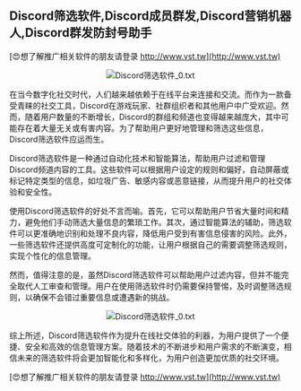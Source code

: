 ## **Discord筛选软件,Discord成员群发,Discord营销机器人,Discord群发防封号助手**

[😍想了解推广相关软件的朋友请登录 http://www.vst.tw](http://www.vst.tw)

 <center><img src="https://vst.tw/MP4/tuiguang/png/0.png" alt="Discord筛选软件_0.txt"></center>

在当今数字化社交时代，人们越来越依赖于在线平台来连接和交流。而作为一款备受青睐的社交工具，Discord在游戏玩家、社群组织者和其他用户中广受欢迎。然而，随着用户数量的不断增长，Discord的群组和频道也变得越来越庞大，其中可能存在着大量无关或有害内容。为了帮助用户更好地管理和筛选这些信息，Discord筛选软件应运而生。

Discord筛选软件是一种通过自动化技术和智能算法，帮助用户过滤和管理Discord频道内容的工具。这些软件可以根据用户设定的规则和偏好，自动屏蔽或标记特定类型的信息，如垃圾广告、敏感内容或恶意链接，从而提升用户的社交体验和安全性。

使用Discord筛选软件的好处不言而喻。首先，它可以帮助用户节省大量时间和精力，避免他们手动筛选大量信息的繁琐工作。其次，通过智能算法的辅助，筛选软件可以更准确地识别和处理不良内容，降低用户受到有害信息侵害的风险。此外，一些筛选软件还提供高度可定制化的功能，让用户根据自己的需要调整筛选规则，实现个性化的信息管理。

然而，值得注意的是，虽然Discord筛选软件可以帮助用户过滤内容，但并不能完全取代人工审查和管理。用户在使用筛选软件时仍需要保持警惕，及时调整筛选规则，以确保不会错过重要信息或遭遇新的挑战。

 <center><img src="https://vst.tw/MP4/tuiguang/png/1.png" alt="Discord筛选软件_0.txt"></center>

综上所述，Discord筛选软件作为提升在线社交体验的利器，为用户提供了一个便捷、安全和高效的信息管理方案。随着技术的不断进步和用户需求的不断演变，相信未来的筛选软件将会更加智能化和多样化，为用户创造更加优质的社交环境。

[😍想了解推广相关软件的朋友请登录 http://www.vst.tw](http://www.vst.tw)



